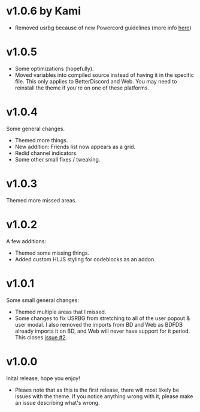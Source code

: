 # v1.0.6 by Kami
- Removed usrbg because of new Powercord guidelines (more info [here](https://discord.com/channels/538759280057122817/755012671837044797/847269429699411969))

# v1.0.5
- Some optimizations (hopefully).
- Moved variables into compiled source instead of having it in the specific file. This only applies to BetterDiscord and Web. You may need to reinstall the theme if you're on one of these platforms.

# v1.0.4
Some general changes.
- Themed more things.
- New addition: Friends list now appears as a grid.
- Redid channel indicators.
- Some other small fixes / tweaking.

# v1.0.3
Themed more missed areas.

# v1.0.2
A few additions:
- Themed some missing things.
- Added custom HLJS styling for codeblocks as an addon.

# v1.0.1
Some small general changes:
- Themed multiple areas that I missed.
- Some changes to fix USRBG from stretching to all of the user popout & user modal. I also removed the imports from BD and Web as BDFDB already imports it on BD, and Web will never have support for it period. This closes [issue #2](https://github.com/LuckFire/midnight-mars/issues/2).

# v1.0.0
Inital release, hope you enjoy!
- Pleaes note that as this is the first release, there will most likely be issues with the theme. If you notice anything wrong with it, please make an issue describing what's wrong.
